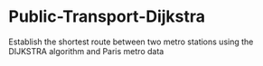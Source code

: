 # Public-Transport-Dijkstra
Establish the shortest route between two metro stations using the DIJKSTRA algorithm and Paris metro data

